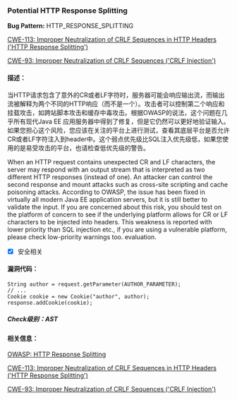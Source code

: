 ### Potential HTTP Response Splitting 
**Bug Pattern:** HTTP_RESPONSE_SPLITTING

[CWE-113: Improper Neutralization of CRLF Sequences in HTTP Headers ('HTTP Response Splitting')](http://cwe.mitre.org/data/definitions/113.html)

[CWE-93: Improper Neutralization of CRLF Sequences ('CRLF Injection')](http://cwe.mitre.org/data/definitions/93.html)

#### 描述：
当HTTP请求包含了意外的CR或者LF字符时，服务器可能会响应输出流，而输出流被解释为两个不同的HTTP响应（而不是一个）。攻击者可以控制第二个响应和挂载攻击，如跨站脚本攻击和缓存中毒攻击。根据OWASP的说法，这个问题在几乎所有现代Java EE 应用服务器中得到了修复，但是它仍然可以更好地验证输入。如果您担心这个风险，您应该在关注的平台上进行测试，查看其底层平台是否允许CR或者LF字符注入到header中。这个弱点优先级比SQL注入优先级低，如果您使用的是易受攻击的平台，也请检查低优先级的警告。

When an HTTP request contains unexpected CR and LF characters, the server may respond with an output stream that is interpreted as two different HTTP responses (instead of one). An attacker can control the second response and mount attacks such as cross-site scripting and cache poisoning attacks. According to OWASP, the issue has been fixed in virtually all modern Java EE application servers, but it is still better to validate the input. If you are concerned about this risk, you should test on the platform of concern to see if the underlying platform allows for CR or LF characters to be injected into headers. This weakness is reported with lower priority than SQL injection etc., if you are using a vulnerable platform, please check low-priority warnings too. evaluation.

- [x] 安全相关

#### 漏洞代码：

```
String author = request.getParameter(AUTHOR_PARAMETER);
// ...
Cookie cookie = new Cookie("author", author);
response.addCookie(cookie);
```
##### Check级别：AST

#### 相关信息：

[OWASP: HTTP Response Splitting](https://www.owasp.org/index.php/HTTP_Response_Splitting)

[CWE-113: Improper Neutralization of CRLF Sequences in HTTP Headers ('HTTP Response Splitting')](http://cwe.mitre.org/data/definitions/113.html)

[CWE-93: Improper Neutralization of CRLF Sequences ('CRLF Injection')](http://cwe.mitre.org/data/definitions/93.html)